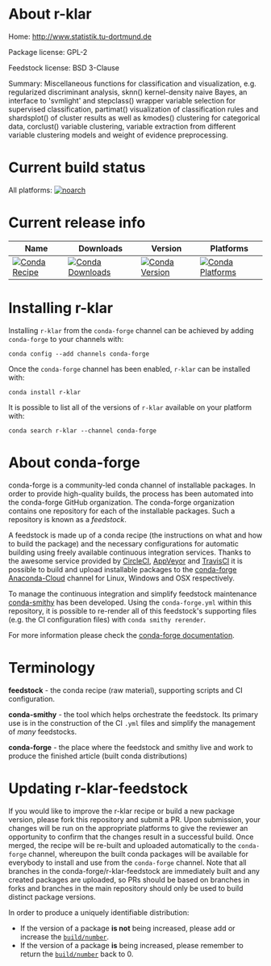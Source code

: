 About r-klar
============

Home: http://www.statistik.tu-dortmund.de

Package license: GPL-2

Feedstock license: BSD 3-Clause

Summary: Miscellaneous functions for classification and visualization, e.g. regularized discriminant analysis, sknn() kernel-density naive Bayes,  an interface to 'svmlight' and stepclass() wrapper variable selection  for supervised classification, partimat() visualization of classification rules  and shardsplot() of cluster results as well as kmodes() clustering for categorical data,  corclust() variable clustering, variable extraction from different variable clustering models  and weight of evidence preprocessing.



Current build status
====================

All platforms:
[![noarch](https://img.shields.io/circleci/project/github/conda-forge/r-klar-feedstock/master.svg?label=noarch)](https://circleci.com/gh/conda-forge/r-klar-feedstock)

Current release info
====================

| Name | Downloads | Version | Platforms |
| --- | --- | --- | --- |
| [![Conda Recipe](https://img.shields.io/badge/recipe-r--klar-green.svg)](https://anaconda.org/conda-forge/r-klar) | [![Conda Downloads](https://img.shields.io/conda/dn/conda-forge/r-klar.svg)](https://anaconda.org/conda-forge/r-klar) | [![Conda Version](https://img.shields.io/conda/vn/conda-forge/r-klar.svg)](https://anaconda.org/conda-forge/r-klar) | [![Conda Platforms](https://img.shields.io/conda/pn/conda-forge/r-klar.svg)](https://anaconda.org/conda-forge/r-klar) |

Installing r-klar
=================

Installing `r-klar` from the `conda-forge` channel can be achieved by adding `conda-forge` to your channels with:

```
conda config --add channels conda-forge
```

Once the `conda-forge` channel has been enabled, `r-klar` can be installed with:

```
conda install r-klar
```

It is possible to list all of the versions of `r-klar` available on your platform with:

```
conda search r-klar --channel conda-forge
```


About conda-forge
=================

conda-forge is a community-led conda channel of installable packages.
In order to provide high-quality builds, the process has been automated into the
conda-forge GitHub organization. The conda-forge organization contains one repository
for each of the installable packages. Such a repository is known as a *feedstock*.

A feedstock is made up of a conda recipe (the instructions on what and how to build
the package) and the necessary configurations for automatic building using freely
available continuous integration services. Thanks to the awesome service provided by
[CircleCI](https://circleci.com/), [AppVeyor](https://www.appveyor.com/)
and [TravisCI](https://travis-ci.org/) it is possible to build and upload installable
packages to the [conda-forge](https://anaconda.org/conda-forge)
[Anaconda-Cloud](https://anaconda.org/) channel for Linux, Windows and OSX respectively.

To manage the continuous integration and simplify feedstock maintenance
[conda-smithy](https://github.com/conda-forge/conda-smithy) has been developed.
Using the ``conda-forge.yml`` within this repository, it is possible to re-render all of
this feedstock's supporting files (e.g. the CI configuration files) with ``conda smithy rerender``.

For more information please check the [conda-forge documentation](https://conda-forge.org/docs/).

Terminology
===========

**feedstock** - the conda recipe (raw material), supporting scripts and CI configuration.

**conda-smithy** - the tool which helps orchestrate the feedstock.
                   Its primary use is in the construction of the CI ``.yml`` files
                   and simplify the management of *many* feedstocks.

**conda-forge** - the place where the feedstock and smithy live and work to
                  produce the finished article (built conda distributions)


Updating r-klar-feedstock
=========================

If you would like to improve the r-klar recipe or build a new
package version, please fork this repository and submit a PR. Upon submission,
your changes will be run on the appropriate platforms to give the reviewer an
opportunity to confirm that the changes result in a successful build. Once
merged, the recipe will be re-built and uploaded automatically to the
`conda-forge` channel, whereupon the built conda packages will be available for
everybody to install and use from the `conda-forge` channel.
Note that all branches in the conda-forge/r-klar-feedstock are
immediately built and any created packages are uploaded, so PRs should be based
on branches in forks and branches in the main repository should only be used to
build distinct package versions.

In order to produce a uniquely identifiable distribution:
 * If the version of a package **is not** being increased, please add or increase
   the [``build/number``](https://conda.io/docs/user-guide/tasks/build-packages/define-metadata.html#build-number-and-string).
 * If the version of a package **is** being increased, please remember to return
   the [``build/number``](https://conda.io/docs/user-guide/tasks/build-packages/define-metadata.html#build-number-and-string)
   back to 0.
